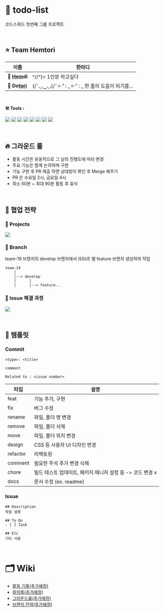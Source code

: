 # 📝 todo-list

코드스쿼드 첫번째 그룹 프로젝트

</br>

## ⭐️ Team Hemtori

| 이름                                        | 한마디                                         |
| ------------------------------------------- | ---------------------------------------------- |
| 🐹 **[Hem](https://github.com/hemudi)di**   | ^//^)> 1인분 하고싶다                          |
| 🌰 **Do[tori](https://github.com/mogooee)** | (/¯◡‿◡)/¯✧·˚ : _✧·˚ : _ 한 줌의 도움이 되기를… |

</br>

**🛠 Tools :**

<img src="https://img.shields.io/badge/HTML5-E34F26?style=flat-square&logo=HTML5&logoColor=white"/> <img src="https://img.shields.io/badge/CSS3-1572B6?style=flat-square&logo=CSS3&logoColor=white"/> <img src="https://img.shields.io/badge/Sass-CC6699?style=flat-square&logo=SASS&logoColor=white"/> <img src="https://img.shields.io/badge/JavaScript-F0DB4F?style=flat-square&logo=JavaScript&logoColor=white"/> <img src="https://img.shields.io/badge/VSC-007ACC?style=flat-square&logo=VisualStudioCode&logoColor=white"/>
<img src="https://img.shields.io/badge/node.js-339933?style=flat-square&logo=node.js&logoColor=white"/>
<img src="https://img.shields.io/badge/Babel-F9DC3E?style=flat-square&logo=Babel&logoColor=white"/> <img src="https://img.shields.io/badge/Webpack-8DD6F9?style=flat-square&logo=Webpack&logoColor=white"/>

</br>

## 🔥 그라운드 룰

- 활동 시간은 유동적으로 그 날의 진행도에 따라 변경
- 주요 기능은 함께 논의하며 구현
- 기능 구현 후 PR 제출 하면 상대방이 확인 후 Merge 해주기
- PR 은 수요일 2시, 금요일 4시
- 최소 50분 ~ 최대 90분 활동 후 휴식

</br>

## 🌈 협업 전략

### 📌 Projects

![](https://user-images.githubusercontent.com/34249911/161555331-81226bfc-2932-4337-a13f-abc0ea52cadf.png)

### 📌 Branch

team-19 브랜치의 develop 브랜치에서 ISSUE 별 feature 브랜치 생성하여 작업

```
team-19
    |
    |--> develop
    |      |
    |      |--> feature...
```

### 📌 Issue 해결 과정

![](https://user-images.githubusercontent.com/34249911/161552300-ed1a2767-8b34-4d13-b296-79511a06cf8c.png)

</br>

## 📝 템플릿

### Commit

```
<type>: <title>

comment

Related to : <issue number>
```

| 타입     | 설명                                                       |
| -------- | ---------------------------------------------------------- |
| feat     | 기능 추가, 구현                                            |
| fix      | 버그 수정                                                  |
| rename   | 파일, 폴더 명 변경                                         |
| remove   | 파일, 폴더 삭제                                            |
| move     | 파일, 폴더 위치 변경                                       |
| design   | CSS 등 사용자 UI 디자인 변경                               |
| refactor | 리팩토링                                                   |
| comment  | 필요한 주석 추가 변경 삭제                                 |
| chore    | 빌드 테스트 업데이트, 패키지 매니저 설정 등 -> 코드 변경 x |
| docs     | 문서 수정 (ex. readme)                                     |

### Issue

```
## Description
작업 설명

## To Do
- [ ] Task

## Etc
기타 사항
```

<br>

# 🗂 Wiki

- [활동 기록(추가예정)]()
- [회의록(추가예정)]()
- [그라운드룰(추가예정)]()
- [브랜치 전략(추가예정)]()
